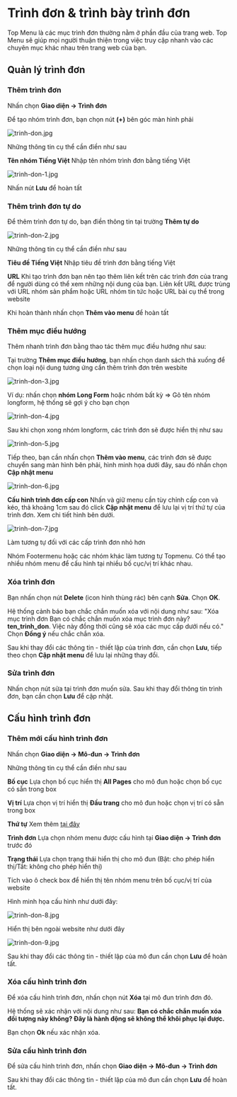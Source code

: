 # Trình đơn & trình bày trình đơn

Top Menu là các mục trình đơn thường nằm ở phần đầu của trang web. Top Menu sẽ giúp mọi người thuận thiện trong việc truy cập nhanh vào các chuyên mục khác nhau trên trang web của bạn.

## Quản lý trình đơn

### Thêm trình đơn

Nhấn chọn **Giao diện -> Trình đơn**

Để tạo nhóm trình đơn, bạn chọn nút **(+)** bên góc màn hình phải

![trinh-don.jpg](img/trinh-don.jpg)

Những thông tin cụ thể cần điền như sau

**Tên nhóm Tiếng Việt** Nhập tên nhóm trình đơn bằng tiếng Việt

![trinh-don-1.jpg](img/trinh-don-1.jpg)

Nhấn nút **Lưu** để hoàn tất

### Thêm trình đơn tự do

Để thêm trình đơn tự do, bạn điền thông tin tại trường **Thêm tự do**

![trinh-don-2.jpg](img/trinh-don-2.jpg)

Những thông tin cụ thể cần điền như sau

**Tiêu đề Tiếng Việt**
Nhập tiêu đề trình đơn bằng tiếng Việt

**URL**
Khi tạo trình đơn bạn nên tạo thêm liên kết trên các trình đơn của trang để người dùng có thể xem những nội dung của bạn. Liên kết URL được trùng với URL nhóm sản phẩm hoặc URL nhóm tin tức hoặc URL bài cụ thể trong website 

Khi hoàn thành nhấn chọn **Thêm vào menu** để hoàn tất

### Thêm mục điều hướng
Thêm nhanh trình đơn bằng thao tác thêm mục điều hướng như sau:

Tại trường **Thêm mục điều hướng**, bạn nhấn chọn danh sách thả xuống để chọn loại nội dung tương ứng cần thêm trình đơn trên wesbite

![trinh-don-3.jpg](img/trinh-don-3.jpg)

Ví dụ: nhấn chọn **nhóm Long Form** hoặc nhóm bất kỳ => Gõ tên nhóm longform, hệ thống sẽ gợi ý cho bạn chọn

![trinh-don-4.jpg](img/trinh-don-4.jpg)

Sau khi chọn xong nhóm longform, các trình đơn sẽ được hiển thị như sau

![trinh-don-5.jpg](img/trinh-don-5.jpg)

Tiếp theo, bạn cần nhấn chọn **Thêm vào menu**, các trình đơn sẽ được chuyển sang màn hình bên phải, hình minh họa dưới đây, sau đó nhấn chọn **Cập nhật menu**

![trinh-don-6.jpg](img/trinh-don-6.jpg)

**Cấu hình trình đơn cấp con** Nhấn và giữ menu cần tùy chỉnh cấp con và kéo, thả khoảng 1cm sau đó click **Cập nhật menu** để lưu lại vị trí thứ tự của trình đơn. Xem chi tiết hình bên dưới.

![trinh-don-7.jpg](img/trinh-don-7.jpg)

Làm tương tự đối với các cấp trình đơn nhỏ hơn

Nhóm Footermenu hoặc các nhóm khác làm tương tự Topmenu. Có thể tạo nhiều nhóm menu để cấu hình tại nhiều bố cục/vị trí khác nhau.

### Xóa trình đơn

Bạn nhấn chọn nút **Delete** (icon hình thùng rác) bên cạnh **Sửa**. Chọn **OK**.

Hệ thống cảnh báo bạn chắc chắn muốn xóa với nội dung như sau: "Xóa mục trình đơn Bạn có chắc chắn muốn xóa mục trình đơn này? **ten_trinh_don**. Việc này đồng thời cũng sẽ xóa các mục cấp dưới nếu có." Chọn **Đồng ý** nếu chắc chắn xóa.

Sau khi thay đổi các thông tin - thiết lập của trình đơn, cần chọn **Lưu**, tiếp theo chọn **Cập nhật menu** để lưu lại những thay đổi.

### Sửa trình đơn

Nhấn chọn nút sửa tại trình đơn muốn sửa. Sau khi thay đổi thông tin trình đơn, bạn cần chọn **Lưu** để cập nhật.

## Cấu hình trình đơn

### Thêm mới cấu hình trình đơn

Nhấn chọn **Giao diện -> Mô-đun -> Trình đơn**

Những thông tin cụ thể cần điền như sau

**Bố cục**
Lựa chọn bố cục hiển thị **All Pages** cho mô đun hoặc chọn bố cục có sẵn trong box

**Vị trí**
Lựa chọn vị trí hiển thị **Đầu trang** cho mô đun hoặc chọn vị trí có sẵn trong box

**Thứ tự**
Xem thêm [tại đây](https://mkmate.osd.vn/docs/common/logic)

**Trình đơn**
Lựa chọn nhóm menu được cấu hình tại **Giao diện -> Trình đơn** trước đó

**Trạng thái**
Lựa chọn trạng thái hiển thị cho mô đun (Bật: cho phép hiển thị/Tắt: không cho phép hiển thị)

Tích vào ô check box để hiển thị tên nhóm menu trên bố cục/vị trí của website

Hình minh họa cấu hình như dưới đây:

![trinh-don-8.jpg](img/trinh-don-8.jpg)	

Hiển thị bên ngoài website như dưới đây

![trinh-don-9.jpg](img/trinh-don-9.jpg)

Sau khi thay đổi các thông tin - thiết lập của mô đun cần chọn **Lưu** để hoàn tất.

### Xóa cấu hình trình đơn
Để xóa cấu hình trình đơn, nhấn chọn nút **Xóa** tại mô đun trình đơn đó.

Hệ thống sẽ xác nhận với nội dung như sau: **Bạn có chắc chắn muốn xóa đối tượng này không? Đây là hành động sẽ không thể khôi phục lại được.**

Bạn chọn **Ok** nếu xác nhận xóa.

### Sửa cấu hình trình đơn
Để sửa cấu hình trình đơn, nhấn chọn **Giao diện -> Mô-đun -> Trình đơn**

Sau khi thay đổi các thông tin - thiết lập của mô đun cần chọn **Lưu** để hoàn tất.
